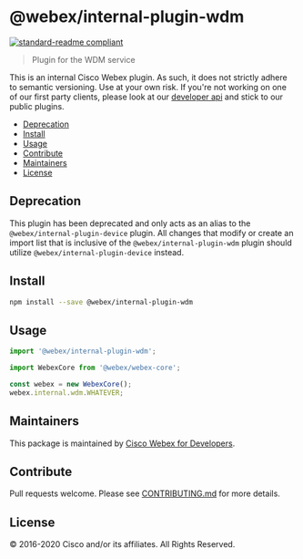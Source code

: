# @webex/internal-plugin-wdm

[![standard-readme compliant](https://img.shields.io/badge/readme%20style-standard-brightgreen.svg?style=flat-square)](https://github.com/RichardLitt/standard-readme)

> Plugin for the WDM service

This is an internal Cisco Webex plugin. As such, it does not strictly adhere to semantic versioning. Use at your own risk. If you're not working on one of our first party clients, please look at our [developer api](https://developer.webex.com/) and stick to our public plugins.

- [Deprecation](#deprecation)
- [Install](#install)
- [Usage](#usage)
- [Contribute](#contribute)
- [Maintainers](#maintainers)
- [License](#license)

## Deprecation

This plugin has been deprecated and only acts as an alias to the `@webex/internal-plugin-device` plugin. All changes that modify or create an import list that is inclusive of the `@webex/internal-plugin-wdm` plugin should utilize `@webex/internal-plugin-device` instead.

## Install

```bash
npm install --save @webex/internal-plugin-wdm
```

## Usage

```js
import '@webex/internal-plugin-wdm';

import WebexCore from '@webex/webex-core';

const webex = new WebexCore();
webex.internal.wdm.WHATEVER;
```

## Maintainers

This package is maintained by [Cisco Webex for Developers](https://developer.webex.com/).

## Contribute

Pull requests welcome. Please see [CONTRIBUTING.md](https://github.com/webex/webex-js-sdk/blob/master/CONTRIBUTING.md) for more details.

## License

© 2016-2020 Cisco and/or its affiliates. All Rights Reserved.
